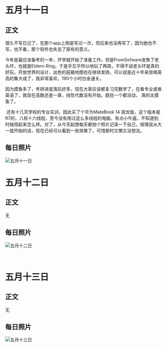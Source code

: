 # 五月十一日

## 正文

​		很久不写日记了，在那个app上倒是写过一次，但后来也没再写了，因为她也不写，也不看，那个软件也失去了原有的意义。

​		今年是最应该备考的一年，开学就开始了准备工作。但是FromSofware发售了老头环，也就是Eldern Ring，于是乎忘乎所以地玩了两周，不得不说老头环是真的好玩，开放世界的设计，出色的庭箱地图也在继续发扬，可以说是近十年来宫崎英高的集大成了，我非常喜欢，190个小时白金通关。

​		因为摸鱼多了，考研进度落后好多，现在大家应该都复习完数学了，在看专业或者英语了，我现在高数还差一章，线性代数没有开始，题目一个都没动， 真的太摸鱼了。

​		还有十几天学校的专业实训，因此买了个华为MateBook 14 锐龙版，这个版本是R7的，八核十六线程，至今没有用过这么多线程的电脑，有点小牛逼，不知道到时候用起来怎么样。对了，从今天起想每天都拍个照片记录一下自己，按理说从大一就开始的话，现在已经可以看到一些效果了，可惜那时又懒又没想法。



## 每日照片

![五月十一日](https://cdn.jsdelivr.net/gh/Zorrok-k/zkPic@main/%E4%BA%94%E6%9C%88%E5%8D%81%E4%B8%80%E6%97%A5.jpg)



# 五月十二日

## 正文

无

## 每日照片

![五月十二日](https://cdn.jsdelivr.net/gh/Zorrok-k/zkPic@main/%E4%BA%94%E6%9C%88%E5%8D%81%E4%BA%8C%E6%97%A5.jpg)

​		

# 五月十三日

## 正文

无

## 每日照片

![五月十三日](https://cdn.jsdelivr.net/gh/Zorrok-k/zkPic@main/%E4%BA%94%E6%9C%88%E5%8D%81%E4%B8%89%E6%97%A5.jpg)
